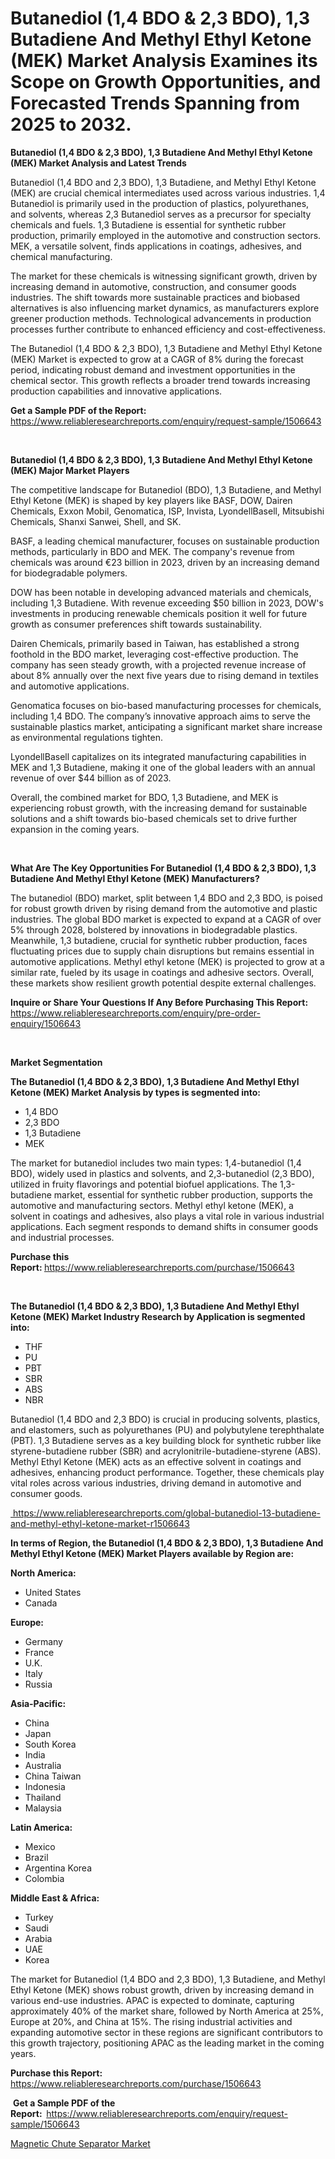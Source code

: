 <p><h1>Butanediol (1,4 BDO & 2,3 BDO), 1,3 Butadiene And Methyl Ethyl Ketone (MEK) Market Analysis Examines its Scope on Growth Opportunities, and Forecasted Trends Spanning from 2025 to 2032.</h1></p><p><strong>Butanediol (1,4 BDO & 2,3 BDO), 1,3 Butadiene And Methyl Ethyl Ketone (MEK) Market Analysis and Latest Trends</strong></p>
<p><p>Butanediol (1,4 BDO and 2,3 BDO), 1,3 Butadiene, and Methyl Ethyl Ketone (MEK) are crucial chemical intermediates used across various industries. 1,4 Butanediol is primarily used in the production of plastics, polyurethanes, and solvents, whereas 2,3 Butanediol serves as a precursor for specialty chemicals and fuels. 1,3 Butadiene is essential for synthetic rubber production, primarily employed in the automotive and construction sectors. MEK, a versatile solvent, finds applications in coatings, adhesives, and chemical manufacturing.</p><p>The market for these chemicals is witnessing significant growth, driven by increasing demand in automotive, construction, and consumer goods industries. The shift towards more sustainable practices and biobased alternatives is also influencing market dynamics, as manufacturers explore greener production methods. Technological advancements in production processes further contribute to enhanced efficiency and cost-effectiveness.</p><p>The Butanediol (1,4 BDO & 2,3 BDO), 1,3 Butadiene and Methyl Ethyl Ketone (MEK) Market is expected to grow at a CAGR of 8% during the forecast period, indicating robust demand and investment opportunities in the chemical sector. This growth reflects a broader trend towards increasing production capabilities and innovative applications.</p></p>
<p><strong>Get a Sample PDF of the Report:&nbsp;</strong> <a href="https://www.reliableresearchreports.com/enquiry/request-sample/1506643?utm_campaign=2743&utm_medium=2&utm_source=Github&utm_content=ia&utm_term=23032025&utm_id=butanediol-14-bdo-23-bdo-13-butadiene-and-methyl-ethyl-ketone-mek">https://www.reliableresearchreports.com/enquiry/request-sample/1506643</a></p>
<p>&nbsp;</p>
<p><strong>Butanediol (1,4 BDO & 2,3 BDO), 1,3 Butadiene And Methyl Ethyl Ketone (MEK) Major Market Players</strong></p>
<p><p>The competitive landscape for Butanediol (BDO), 1,3 Butadiene, and Methyl Ethyl Ketone (MEK) is shaped by key players like BASF, DOW, Dairen Chemicals, Exxon Mobil, Genomatica, ISP, Invista, LyondellBasell, Mitsubishi Chemicals, Shanxi Sanwei, Shell, and SK.</p><p>BASF, a leading chemical manufacturer, focuses on sustainable production methods, particularly in BDO and MEK. The company's revenue from chemicals was around €23 billion in 2023, driven by an increasing demand for biodegradable polymers.</p><p>DOW has been notable in developing advanced materials and chemicals, including 1,3 Butadiene. With revenue exceeding $50 billion in 2023, DOW's investments in producing renewable chemicals position it well for future growth as consumer preferences shift towards sustainability.</p><p>Dairen Chemicals, primarily based in Taiwan, has established a strong foothold in the BDO market, leveraging cost-effective production. The company has seen steady growth, with a projected revenue increase of about 8% annually over the next five years due to rising demand in textiles and automotive applications.</p><p>Genomatica focuses on bio-based manufacturing processes for chemicals, including 1,4 BDO. The company’s innovative approach aims to serve the sustainable plastics market, anticipating a significant market share increase as environmental regulations tighten.</p><p>LyondellBasell capitalizes on its integrated manufacturing capabilities in MEK and 1,3 Butadiene, making it one of the global leaders with an annual revenue of over $44 billion as of 2023.</p><p>Overall, the combined market for BDO, 1,3 Butadiene, and MEK is experiencing robust growth, with the increasing demand for sustainable solutions and a shift towards bio-based chemicals set to drive further expansion in the coming years.</p></p>
<p>&nbsp;</p>
<p><strong>What Are The Key Opportunities For Butanediol (1,4 BDO & 2,3 BDO), 1,3 Butadiene And Methyl Ethyl Ketone (MEK) Manufacturers?</strong></p>
<p><p>The butanediol (BDO) market, split between 1,4 BDO and 2,3 BDO, is poised for robust growth driven by rising demand from the automotive and plastic industries. The global BDO market is expected to expand at a CAGR of over 5% through 2028, bolstered by innovations in biodegradable plastics. Meanwhile, 1,3 butadiene, crucial for synthetic rubber production, faces fluctuating prices due to supply chain disruptions but remains essential in automotive applications. Methyl ethyl ketone (MEK) is projected to grow at a similar rate, fueled by its usage in coatings and adhesive sectors. Overall, these markets show resilient growth potential despite external challenges.</p></p>
<p><strong>Inquire or Share Your Questions If Any Before Purchasing This Report:</strong> <a href="https://www.reliableresearchreports.com/enquiry/pre-order-enquiry/1506643?utm_campaign=2743&utm_medium=2&utm_source=Github&utm_content=ia&utm_term=23032025&utm_id=butanediol-14-bdo-23-bdo-13-butadiene-and-methyl-ethyl-ketone-mek">https://www.reliableresearchreports.com/enquiry/pre-order-enquiry/1506643</a></p>
<p>&nbsp;</p>
<p><strong>Market Segmentation</strong></p>
<p><strong>The Butanediol (1,4 BDO & 2,3 BDO), 1,3 Butadiene And Methyl Ethyl Ketone (MEK) Market Analysis by types is segmented into:</strong></p>
<p><ul><li>1,4 BDO</li><li>2,3 BDO</li><li>1,3 Butadiene</li><li>MEK</li></ul></p>
<p><p>The market for butanediol includes two main types: 1,4-butanediol (1,4 BDO), widely used in plastics and solvents, and 2,3-butanediol (2,3 BDO), utilized in fruity flavorings and potential biofuel applications. The 1,3-butadiene market, essential for synthetic rubber production, supports the automotive and manufacturing sectors. Methyl ethyl ketone (MEK), a solvent in coatings and adhesives, also plays a vital role in various industrial applications. Each segment responds to demand shifts in consumer goods and industrial processes.</p></p>
<p><strong>Purchase this Report:&nbsp;</strong><a href="https://www.reliableresearchreports.com/purchase/1506643?utm_campaign=2743&utm_medium=2&utm_source=Github&utm_content=ia&utm_term=23032025&utm_id=butanediol-14-bdo-23-bdo-13-butadiene-and-methyl-ethyl-ketone-mek">https://www.reliableresearchreports.com/purchase/1506643</a></p>
<p>&nbsp;</p>
<p><strong>The Butanediol (1,4 BDO & 2,3 BDO), 1,3 Butadiene And Methyl Ethyl Ketone (MEK) Market Industry Research by Application is segmented into:</strong></p>
<p><ul><li>THF</li><li>PU</li><li>PBT</li><li>SBR</li><li>ABS</li><li>NBR</li></ul></p>
<p><p>Butanediol (1,4 BDO and 2,3 BDO) is crucial in producing solvents, plastics, and elastomers, such as polyurethanes (PU) and polybutylene terephthalate (PBT). 1,3 Butadiene serves as a key building block for synthetic rubber like styrene-butadiene rubber (SBR) and acrylonitrile-butadiene-styrene (ABS). Methyl Ethyl Ketone (MEK) acts as an effective solvent in coatings and adhesives, enhancing product performance. Together, these chemicals play vital roles across various industries, driving demand in automotive and consumer goods.</p></p>
<p><a href="https://www.reliableresearchreports.com/global-butanediol-13-butadiene-and-methyl-ethyl-ketone-market-r1506643?utm_campaign=2743&utm_medium=2&utm_source=Github&utm_content=ia&utm_term=23032025&utm_id=butanediol-14-bdo-23-bdo-13-butadiene-and-methyl-ethyl-ketone-mek">&nbsp;https://www.reliableresearchreports.com/global-butanediol-13-butadiene-and-methyl-ethyl-ketone-market-r1506643</a></p>
<p><strong>In terms of Region, the Butanediol (1,4 BDO & 2,3 BDO), 1,3 Butadiene And Methyl Ethyl Ketone (MEK) Market Players available by Region are:</strong></p>
<p>
    <p> <strong> North America: </strong>
        <ul>
            <li>United States</li>
            <li>Canada</li>
        </ul>
        </p> 
    <p> <strong> Europe: </strong>
        <ul>
            <li>Germany</li>
            <li>France</li>
            <li>U.K.</li>
            <li>Italy</li>
            <li>Russia</li>
        </ul>
        </p> 
    <p> <strong> Asia-Pacific: </strong>
        <ul>
            <li>China</li>
            <li>Japan</li>
            <li>South Korea</li>
            <li>India</li>
            <li>Australia</li>
            <li>China Taiwan</li>
            <li>Indonesia</li>
            <li>Thailand</li>
            <li>Malaysia</li>
        </ul>
        </p> 
    <p> <strong> Latin America: </strong>
        <ul>
            <li>Mexico</li>
            <li>Brazil</li>
            <li>Argentina Korea</li>
            <li>Colombia</li>
        </ul>
        </p> 
    <p> <strong> Middle East & Africa: </strong>
        <ul>
            <li>Turkey</li>
            <li>Saudi</li>
            <li>Arabia</li>
            <li>UAE</li>
            <li>Korea</li>
        </ul>
    </p>
    </p>
<p><p>The market for Butanediol (1,4 BDO and 2,3 BDO), 1,3 Butadiene, and Methyl Ethyl Ketone (MEK) shows robust growth, driven by increasing demand in various end-use industries. APAC is expected to dominate, capturing approximately 40% of the market share, followed by North America at 25%, Europe at 20%, and China at 15%. The rising industrial activities and expanding automotive sector in these regions are significant contributors to this growth trajectory, positioning APAC as the leading market in the coming years.</p></p>
<p><strong>Purchase this Report: </strong><a href="https://www.reliableresearchreports.com/purchase/1506643?utm_campaign=2743&utm_medium=2&utm_source=Github&utm_content=ia&utm_term=23032025&utm_id=butanediol-14-bdo-23-bdo-13-butadiene-and-methyl-ethyl-ketone-mek">https://www.reliableresearchreports.com/purchase/1506643</a></p>
<p>&nbsp;<strong>Get a Sample PDF of the Report:&nbsp;&nbsp;</strong><a href="https://www.reliableresearchreports.com/enquiry/request-sample/1506643?utm_campaign=2743&utm_medium=2&utm_source=Github&utm_content=ia&utm_term=23032025&utm_id=butanediol-14-bdo-23-bdo-13-butadiene-and-methyl-ethyl-ketone-mek">https://www.reliableresearchreports.com/enquiry/request-sample/1506643</a></p>
<p><strong></strong></p>
<p><p><a href="https://github.com/sapsaidamary/Market-Research-Report-List-1/blob/main/magnetic-chute-separator-market.md?utm_campaign=2743&utm_medium=2&utm_source=Github&utm_content=ia&utm_term=23032025&utm_id=butanediol-14-bdo-23-bdo-13-butadiene-and-methyl-ethyl-ketone-mek">Magnetic Chute Separator Market</a></p></p>